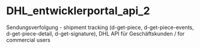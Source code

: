 # DHL_entwicklerportal_api_2
Sendungsverfolgung - shipment tracking (d-get-piece, d-get-piece-events, d-get-piece-detail, d-get-signature), DHL API für Geschäftskunden / for commercial users
